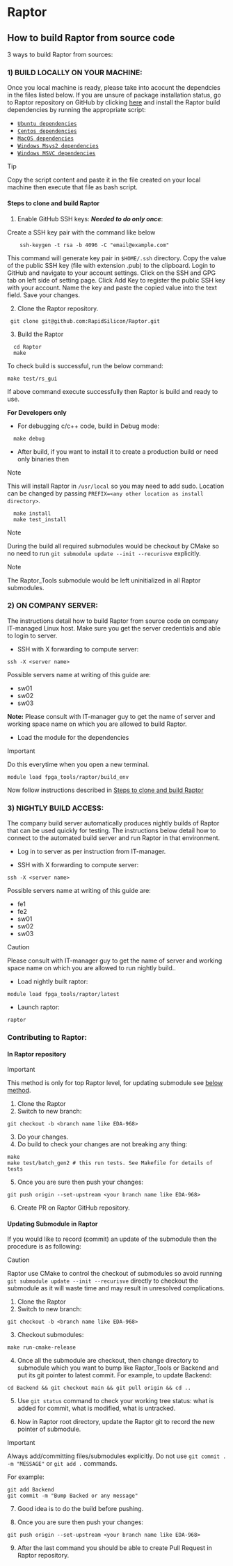 # Raptor

## How to build Raptor from source code

3 ways to build Raptor from sources:

### 1) BUILD LOCALLY ON YOUR MACHINE:

Once you local machine is ready, please take into acocunt the dependcies in the files listed below. If you are unsure of package installation status, go to Raptor repository on GitHub by clicking [here](https://github.com/RapidSilicon/Raptor/) and install the Raptor build dependencies by running the appropriate script:

  * [`Ubuntu dependencies`](https://github.com/RapidSilicon/Raptor/blob/main/.github/workflows/install_ubuntu_dependencies_build.sh)
  * [`Centos dependencies`](https://github.com/RapidSilicon/Raptor/blob/main/.github/workflows/install_centos_dependencies_build.sh)
  * [`MacOS dependencies`](https://github.com/RapidSilicon/Raptor/blob/main/.github/workflows/install_macos_dependencies_build.sh)
  * [`Windows Msys2 dependencies`](https://github.com/RapidSilicon/Raptor/blob/main/.github/workflows/main.yml)
  * [`Windows MSVC dependencies`](https://github.com/RapidSilicon/Raptor/blob/main/.github/workflows/main.yml)

> [!TIP]
> Copy the script content and paste it in the file created on your local machine then execute that file as bash script.

<h4 id="step-to-build-raptor">
Steps to clone and build Raptor
</h4>

1. Enable GitHub SSH keys: ***Needed to do only once***:

Create a SSH key pair with the command like below
```
    ssh-keygen -t rsa -b 4096 -C "email@example.com"
```
This command will generate key pair in `$HOME/.ssh` directory. Copy the value of the public SSH key (file with extension .pub) to the clipboard.
Login to GitHub and navigate to your account settings. Click on the SSH and GPG tab on left side of setting page. Click Add Key to register the public SSH key with your account. Name the key and paste the copied value into the text field. Save your changes.

2. Clone the Raptor repository.

```
 git clone git@github.com:RapidSilicon/Raptor.git
```

3. Build the Raptor

```
  cd Raptor
  make
```
To check build is successful, run the below command:

```
make test/rs_gui
```

If above command execute successfully then Raptor is build and ready to use. 

**For Developers only**

* For debugging c/c++ code, build in Debug mode:

```  
  make debug
```

* After build, if you want to install it to create a production build or need only binaries then

> [!NOTE]
> This will install Raptor in `/usr/local` so you may need to add sudo. Location can be changed by passing `PREFIX=<any other location as install directory>`.

```
  make install 
  make test_install
```

> [!NOTE]
> During the build all required submodules would be checkout by CMake so no need to run `git submodule update --init --recurisve` explicitly.

> [!NOTE]
> The Raptor_Tools submodule would be left uninitialized in all Raptor submodules.

### 2) ON COMPANY SERVER:

The instructions detail how to build Raptor from source code on company IT-managed Linux host. Make sure you get the server credentials and able to login to server.

* SSH with X forwarding to compute server:
```
ssh -X <server name>
```
Possible servers name at writing of this guide are:

* sw01
* sw02
* sw03

**Note:** Please consult with IT-manager guy to get the name of server and working space name on which you are allowed to build Raptor.

* Load the module for the dependencies 
> [!IMPORTANT]
> Do this everytime when you open a new terminal.

```
module load fpga_tools/raptor/build_env
```

Now follow instructions described in [Steps to clone and build Raptor](#step-to-build-raptor)


### 3) NIGHTLY BUILD ACCESS:

The company build server automatically produces nightly builds of Raptor that can be used quickly for testing.  The instructions below detail how to connect to the automated build server and run Raptor in that environment.

* Log in to server as per instruction from IT-manager.

* SSH with X forwarding to compute server:
```
ssh -X <server name>
```
Possible servers name at writing of this guide are:

* fe1
* fe2
* sw01
* sw02
* sw03

> [!CAUTION]
> Please consult with IT-manager guy to get the name of server and working space name on which you are allowed to run nightly build..

* Load nightly built raptor:

```
module load fpga_tools/raptor/latest
```

* Launch raptor:
```
raptor
```

### Contributing to Raptor:

#### In Raptor repository

> [!IMPORTANT]
> This method is only for top Raptor level, for updating submodule see [below method](#updating-submodule).

  1. Clone the Raptor
  2. Switch to new branch:

  ```
  git checkout -b <branch name like EDA-968>
  ```
  3. Do your changes. 
  4. Do build to check your changes are not breaking any thing:

  ```
  make
  make test/batch_gen2 # this run tests. See Makefile for details of tests 
  ```

  5. Once you are sure then push your changes:

  ```
  git push origin --set-upstream <your branch name like EDA-968>
  ```

  6. Create PR on Raptor GitHub repository.

<h4 id="updating-submodule">
Updating Submodule in Raptor
</h4>

If you would like to record (commit) an update of the submodule then the procedure is as following:


> [!CAUTION]
> Raptor use CMake to control the checkout of submodules so avoid running `git submodule update --init --recurisve` directly to checkout the submodule as it will waste time and may result in unresolved complications.

  1. Clone the Raptor
  2. Switch to new branch:

  ```
  git checkout -b <branch name like EDA-968>
  ```
  3. Checkout submodules:

  ```
  make run-cmake-release
  ```
  4. Once all the submodule are checkout, then change directory to submodule which you want to bump like Raptor_Tools or Backend and put its git pointer to latest commit. For example, to update Backend:

  ```
  cd Backend && git checkout main && git pull origin && cd ..
  ```
  5. Use `git status` command to check your working tree status: what is added for commit, what is modified, what is untracked.

  6. Now in Raptor root directory, update the Raptor git to record the new pointer of submodule. 

> [!IMPORTANT]
> Always add/committing files/submodules explicitly. Do not use `git commit . -m "MESSAGE"` or `git add .` commands.

  For example:

  ```
  git add Backend
  git commit -m "Bump Backed or any message"
  ```
  7. Good idea is to do the build before pushing.

  8. Once you are sure then push your changes:

  ```
  git push origin --set-upstream <your branch name like EDA-968>
  ```

  9. After the last command you should be able to create Pull Request in Raptor repository.


